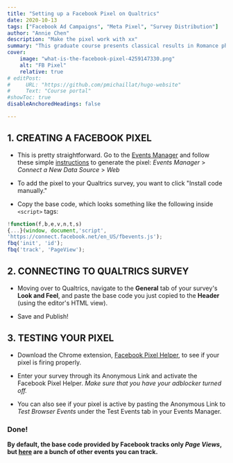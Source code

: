 ```yaml
---
title: "Setting up a Facebook Pixel on Qualtrics"
date: 2020-10-13
tags: ["Facebook Ad Campaigns", "Meta Pixel", "Survey Distribution"]
author: "Annie Chen"
description: "Make the pixel work with xx" 
summary: "This graduate course presents classical results in Romance philology. it focuses especially on Portugese and Spanish irregular verbs." 
cover:
    image: "what-is-the-facebook-pixel-4259147330.png"
    alt: "FB Pixel"
    relative: true
# editPost:
#     URL: "https://github.com/pmichaillat/hugo-website"
#     Text: "Course portal"
#showToc: true
disableAnchoredHeadings: false

---
```


## 1. CREATING A FACEBOOK PIXEL
  
- This is pretty straightforward. Go to the [Events Manager](https://www.facebook.com/events_manager2/list/pixel/3271211936235421/overview?act=243922916906371) and follow these simple [instructions](https://www.facebook.com/business/help/952192354843755?id=1205376682832142) to generate the pixel: _Events Manager_ > _Connect a New Data Source_ > _Web_ 
  
- To add the pixel to your Qualtrics survey, you want to click "Install code manually."
  
- Copy the base code, which looks something like the following inside ``<script>`` tags:
  
```js
!function(f,b,e,v,n,t,s)
{...}(window, document,'script',
'https://connect.facebook.net/en_US/fbevents.js');
fbq('init', 'id');
fbq('track', 'PageView');
```

## 2. CONNECTING TO QUALTRICS SURVEY
  
- Moving over to Qualtrics, navigate to the __General__ tab of your survey's __Look and Feel__, and paste the base code you just copied to the __Header__ (using the editor's HTML view).

  
- Save and Publish!
  
  
## 3. TESTING YOUR PIXEL
  
- Download the Chrome extension, [Facebook Pixel Helper](https://chrome.google.com/webstore/detail/facebook-pixel-helper/fdgfkebogiimcoedlicjlajpkdmockpc?hl=en), to see if your pixel is firing properly. 
  
- Enter your survey through its Anonymous Link and activate the Facebook Pixel Helper. _Make sure that you have your adblocker turned off._
  
- You can also see if your pixel is active by pasting the Anonymous Link to _Test Browser Events_ under the Test Events tab in your Events Manager.
  
  
### Done!
  
__By default, the base code provided by Facebook tracks only *Page Views*, but [here](https://developers.facebook.com/docs/facebook-pixel/implementation/conversion-tracking) are a bunch of other events you can track.__